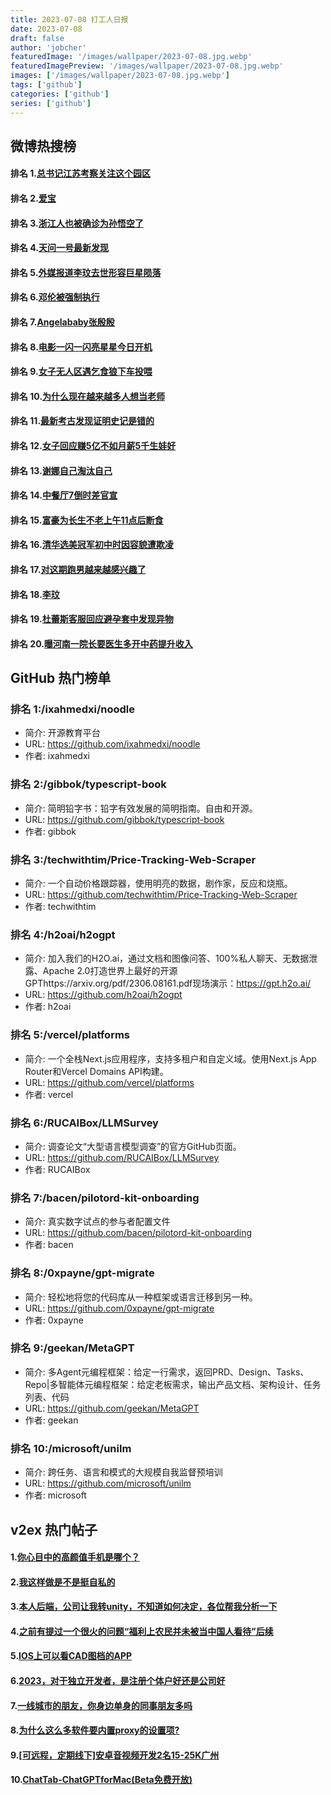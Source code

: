 ```yaml
---
title: 2023-07-08 打工人日报
date: 2023-07-08
draft: false
author: 'jobcher'
featuredImage: '/images/wallpaper/2023-07-08.jpg.webp'
featuredImagePreview: '/images/wallpaper/2023-07-08.jpg.webp'
images: ['/images/wallpaper/2023-07-08.jpg.webp']
tags: ['github']
categories: ['github']
series: ['github']
---
```


## 微博热搜榜

#### 排名 1.[总书记江苏考察关注这个园区](https://s.weibo.com/weibo?q=总书记江苏考察关注这个园区)
#### 排名 2.[爱宝](https://s.weibo.com/weibo?q=爱宝)
#### 排名 3.[浙江人也被确诊为孙悟空了](https://s.weibo.com/weibo?q=浙江人也被确诊为孙悟空了)
#### 排名 4.[天问一号最新发现](https://s.weibo.com/weibo?q=天问一号最新发现)
#### 排名 5.[外媒报道李玟去世形容巨星陨落](https://s.weibo.com/weibo?q=外媒报道李玟去世形容巨星陨落)
#### 排名 6.[邓伦被强制执行](https://s.weibo.com/weibo?q=邓伦被强制执行)
#### 排名 7.[Angelababy张殷殷](https://s.weibo.com/weibo?q=Angelababy张殷殷)
#### 排名 8.[电影一闪一闪亮星星今日开机](https://s.weibo.com/weibo?q=电影一闪一闪亮星星今日开机)
#### 排名 9.[女子无人区遇乞食狼下车投喂](https://s.weibo.com/weibo?q=女子无人区遇乞食狼下车投喂)
#### 排名 10.[为什么现在越来越多人想当老师](https://s.weibo.com/weibo?q=为什么现在越来越多人想当老师)
#### 排名 11.[最新考古发现证明史记是错的](https://s.weibo.com/weibo?q=最新考古发现证明史记是错的)
#### 排名 12.[女子回应赚5亿不如月薪5千生娃好](https://s.weibo.com/weibo?q=女子回应赚5亿不如月薪5千生娃好)
#### 排名 13.[谢娜自己淘汰自己](https://s.weibo.com/weibo?q=谢娜自己淘汰自己)
#### 排名 14.[中餐厅7倒时差官宣](https://s.weibo.com/weibo?q=中餐厅7倒时差官宣)
#### 排名 15.[富豪为长生不老上午11点后断食](https://s.weibo.com/weibo?q=富豪为长生不老上午11点后断食)
#### 排名 16.[清华选美冠军初中时因容貌遭欺凌](https://s.weibo.com/weibo?q=清华选美冠军初中时因容貌遭欺凌)
#### 排名 17.[对这期跑男越来越感兴趣了](https://s.weibo.com/weibo?q=对这期跑男越来越感兴趣了)
#### 排名 18.[李玟](https://s.weibo.com/weibo?q=李玟)
#### 排名 19.[杜蕾斯客服回应避孕套中发现异物](https://s.weibo.com/weibo?q=杜蕾斯客服回应避孕套中发现异物)
#### 排名 20.[曝河南一院长要医生多开中药提升收入](https://s.weibo.com/weibo?q=曝河南一院长要医生多开中药提升收入)
## GitHub 热门榜单

### 排名 1:/ixahmedxi/noodle
- 简介: 开源教育平台
- URL: https://github.com/ixahmedxi/noodle
- 作者: ixahmedxi 

### 排名 2:/gibbok/typescript-book
- 简介: 简明铅字书：铅字有效发展的简明指南。自由和开源。
- URL: https://github.com/gibbok/typescript-book
- 作者: gibbok 

### 排名 3:/techwithtim/Price-Tracking-Web-Scraper
- 简介: 一个自动价格跟踪器，使用明亮的数据，剧作家，反应和烧瓶。
- URL: https://github.com/techwithtim/Price-Tracking-Web-Scraper
- 作者: techwithtim 

### 排名 4:/h2oai/h2ogpt
- 简介: 加入我们的H2O.ai，通过文档和图像问答、100%私人聊天、无数据泄露、Apache 2.0打造世界上最好的开源GPThttps://arxiv.org/pdf/2306.08161.pdf现场演示：https://gpt.h2o.ai/
- URL: https://github.com/h2oai/h2ogpt
- 作者: h2oai 

### 排名 5:/vercel/platforms
- 简介: 一个全栈Next.js应用程序，支持多租户和自定义域。使用Next.js App Router和Vercel Domains API构建。
- URL: https://github.com/vercel/platforms
- 作者: vercel 

### 排名 6:/RUCAIBox/LLMSurvey
- 简介: 调查论文“大型语言模型调查”的官方GitHub页面。
- URL: https://github.com/RUCAIBox/LLMSurvey
- 作者: RUCAIBox 

### 排名 7:/bacen/pilotord-kit-onboarding
- 简介: 真实数字试点的参与者配置文件
- URL: https://github.com/bacen/pilotord-kit-onboarding
- 作者: bacen 

### 排名 8:/0xpayne/gpt-migrate
- 简介: 轻松地将您的代码库从一种框架或语言迁移到另一种。
- URL: https://github.com/0xpayne/gpt-migrate
- 作者: 0xpayne 

### 排名 9:/geekan/MetaGPT
- 简介: 多Agent元编程框架：给定一行需求，返回PRD、Design、Tasks、Repo|多智能体元编程框架：给定老板需求，输出产品文档、架构设计、任务列表、代码
- URL: https://github.com/geekan/MetaGPT
- 作者: geekan 

### 排名 10:/microsoft/unilm
- 简介: 跨任务、语言和模式的大规模自我监督预培训
- URL: https://github.com/microsoft/unilm
- 作者: microsoft 

## v2ex 热门帖子

#### 1.[你心目中的高颜值手机是哪个？](https://www.v2ex.com/t/955034#reply13)
#### 2.[我这样做是不是挺自私的](https://www.v2ex.com/t/955033#reply6)
#### 3.[本人后端，公司让我转unity，不知道如何决定，各位帮我分析一下](https://www.v2ex.com/t/955036#reply4)
#### 4.[之前有提过一个很火的问题“福利上农民并未被当中国人看待”后续](https://www.v2ex.com/t/955029#reply3)
#### 5.[IOS上可以看CAD图档的APP](https://www.v2ex.com/t/955028#reply2)
#### 6.[2023，对于独立开发者，是注册个体户好还是公司好](https://www.v2ex.com/t/955035#reply2)
#### 7.[一线城市的朋友，你身边单身的同事朋友多吗](https://www.v2ex.com/t/955031#reply1)
#### 8.[为什么这么多软件要内置proxy的设置项?](https://www.v2ex.com/t/955038#reply1)
#### 9.[[可远程，定期线下]安卓音视频开发2名15-25K广州](https://www.v2ex.com/t/955030#reply0)
#### 10.[ChatTab-ChatGPTforMac(Beta免费开放)](https://www.v2ex.com/t/955037#reply0)
